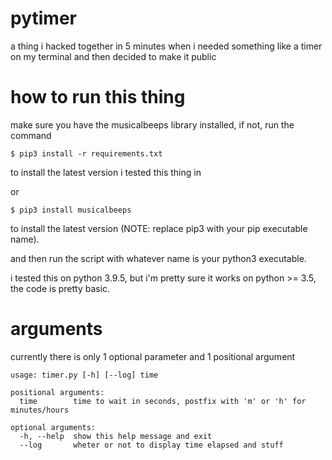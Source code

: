 # pytimer
a thing i hacked together in 5 minutes when i needed something like a timer on my terminal and then decided to make it public

# how to run this thing
make sure you have the musicalbeeps library installed, if not, run the command

    $ pip3 install -r requirements.txt

to install the latest version i tested this thing in

or

    $ pip3 install musicalbeeps

to install the latest version (NOTE: replace pip3 with your pip executable name).

and then run the script with whatever name is your python3 executable.

i tested this on python 3.9.5, but i'm pretty sure it works on python >= 3.5, the code is pretty basic.

# arguments

currently there is only 1 optional parameter and 1 positional argument

    usage: timer.py [-h] [--log] time

    positional arguments:
      time        time to wait in seconds, postfix with 'm' or 'h' for minutes/hours

    optional arguments:
      -h, --help  show this help message and exit
      --log       wheter or not to display time elapsed and stuff
